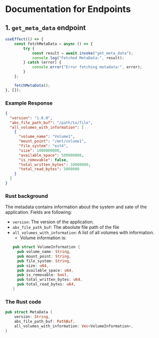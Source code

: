 # Documentation for Endpoints

## 1. `get_meta_data` endpoint

```typescript jsx
useEffect(() => {
    const fetchMetaData = async () => {
        try {
            const result = await invoke("get_meta_data");
            console.log("Fetched MetaData:", result);
        } catch (error) {
            console.error("Error fetching metadata:", error);
        }
    };

    fetchMetaData();
}, []);
```

### Example Response

```json
{
  "version": "1.0.0",
  "abs_file_path_buf": "/path/to/file",
  "all_volumes_with_information": [
    {
      "volume_name": "Volume1",
      "mount_point": "/mnt/volume1",
      "file_system": "ext4",
      "size": 1000000000,
      "available_space": 500000000,
      "is_removable": false,
      "total_written_bytes": 10000000,
      "total_read_bytes": 5000000
    }
  ]
}
```

### Rust background

The metadata contains information about the system and sate of the application. Fields are following:

- `version`: The version of the application.
- `abs_file_path_buf`: The absolute file path of the file
- `all_volumes_with_information`: A list of all volumes with information.
    - Volume information is:
  ```rust
  pub struct VolumeInformation {
    pub volume_name: String,
    pub mount_point: String,
    pub file_system: String,
    pub size: u64,
    pub available_space: u64,
    pub is_removable: bool,
    pub total_written_bytes: u64,
    pub total_read_bytes: u64,
  }
  ```

### The Rust code

```rust
pub struct MetaData {
    version: String,
    abs_file_path_buf: PathBuf,
    all_volumes_with_information: Vec<VolumeInformation>,
}
```
